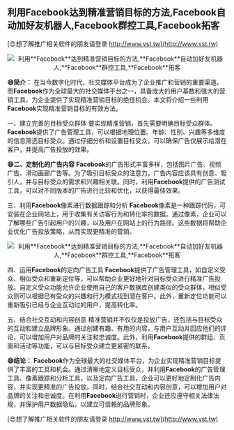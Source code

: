 ## **利用**Facebook**达到精准营销目标的方法,**Facebook**自动加好友机器人,**Facebook**群控工具,**Facebook**拓客**

[😍想了解推广相关软件的朋友请登录 http://www.vst.tw](http://www.vst.tw)

 <center><img src="https://vst.tw/MP4/tuiguang/png/8.png" alt="利用**Facebook**达到精准营销目标的方法,**Facebook**自动加好友机器人,**Facebook**群控工具,**Facebook**拓客"></center>

**😄简介：**
在当今数字化时代，社交媒体平台成为了企业推广和营销的重要渠道。而**Facebook**作为全球最大的社交媒体平台之一，具备庞大的用户基数和强大的营销工具，为企业提供了实现精准营销目标的绝佳机会。本文将介绍一些利用**Facebook**实现精准营销目标的有效方法。

一、建立完善的目标受众群体
要实现精准营销，首先需要明确目标受众群体。**Facebook**提供了广告管理工具，可以根据地理位置、年龄、性别、兴趣等多维度的信息筛选目标受众。通过仔细分析和设置目标受众，可以确保广告仅展示给潜在客户，并提高广告投放的效果。

**😄二、定制化的广告内容**
**Facebook**的广告形式丰富多样，包括图片广告、视频广告、滑动画廊广告等。为了吸引目标受众的注意力，广告内容应该具有创意、吸引人，并与目标受众的需求和兴趣相关联。同时，利用**Facebook**提供的广告测试工具，可以对不同版本的广告进行比较和优化，以获得最佳效果。

三、利用**Facebook**像素进行数据跟踪和分析
**Facebook**像素是一种跟踪代码，可安装在企业网站上，用于收集有关访客行为和转化率的数据。通过像素，企业可以了解哪些广告引起用户的兴趣，以及用户在网站上的行为路径。这些数据将帮助企业优化广告投放策略，从而实现更精准的营销。

 <center><img src="https://vst.tw/MP4/tuiguang/png/7.png" alt="利用**Facebook**达到精准营销目标的方法,**Facebook**自动加好友机器人,**Facebook**群控工具,**Facebook**拓客"></center>

四、运用**Facebook**的定向广告工具
**Facebook**提供了广告管理工具，如自定义受众、相似受众和重新定位等，可以帮助企业更好地针对目标受众进行精准广告投放。自定义受众功能允许企业使用自己的客户数据库创建类似的受众群体，相似受众则可以根据已有受众的兴趣和行为模式找到潜在客户。此外，重新定位功能可以重新吸引已经与企业互动过的用户，提高转化率。

五、结合社交互动和内容创意
精准营销并不仅仅是投放广告，还包括与目标受众的互动和建立品牌形象。通过创建有趣、有用的内容，与用户互动并回应他们的评论，可以增加用户对品牌的关注和忠诚度。此外，利用**Facebook**提供的群组、页面和活动等功能，可以与目标受众建立更紧密的联系。

**😄结论：**
**Facebook**作为全球最大的社交媒体平台，为企业实现精准营销目标提供了丰富的工具和机会。通过清晰地定义目标受众，并利用**Facebook**的广告管理工具、像素跟踪和分析工具，以及定向广告工具，企业可以更好地定制化广告内容，并实现更精准的广告投放。同时，结合社交互动和内容创意，可以增加用户对品牌的关注和忠诚度。在利用**Facebook**进行营销时，企业还应遵守相关法律法规，并保护用户数据隐私，以建立可信赖的品牌形象。

[😍想了解推广相关软件的朋友请登录 http://www.vst.tw](http://www.vst.tw)




